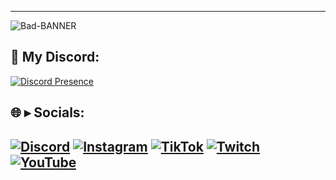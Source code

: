 
---
![Bad-BANNER](https://cdn.discordapp.com/attachments/1251609957141315594/1321109322427666513/wat.gif?ex=676c0a6f&is=676ab8ef&hm=729beec1e4931c28b7ea5f332c675ac2c9cc1001694202f4011ec57bb60ca22d&)

## 🚀 My Discord:
[![Discord Presence](https://lanyard.cnrad.dev/api/1196581154145448038)](https://discord.com/users/1196581154145448038)

## :globe_with_meridians: ▸ Socials:
[![Discord](https://img.shields.io/badge/Discord-%237289DA.svg?logo=discord&logoColor=white)](https://discord.gg/tensei) 
[![Instagram](https://img.shields.io/badge/Instagram-%23E4405F.svg?logo=Instagram&logoColor=white)](https://instagram.com/badsims_off) 
[![TikTok](https://img.shields.io/badge/TikTok-%23000000.svg?logo=TikTok&logoColor=white)](https://tiktok.com/@badsimsoff) 
[![Twitch](https://img.shields.io/badge/Twitch-%239146FF.svg?logo=Twitch&logoColor=white)](https://twitch.tv/badsims_off) 
[![YouTube](https://img.shields.io/badge/YouTube-%23FF0000.svg?logo=YouTube&logoColor=white)](https://youtube.com/@badsims_off)
---
